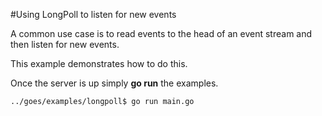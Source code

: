 #Using LongPoll to listen for new events

A common use case is to read events to the head of an event stream and then listen for new 
events.

This example demonstrates how to do this.

Once the server is up simply **go run** the examples.

```
../goes/examples/longpoll$ go run main.go
```
